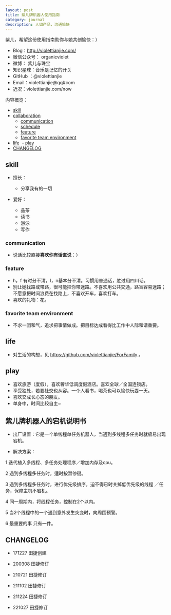 ```yaml
---
layout: post
title: 紫儿牌机器人使用指南
category: journal
description: 人如产品，沟通愉快
---
```




紫儿，希望这份使用指南助你与她共创愉快：）

- Blog：http://violettianjie.com/
- 微信公众号： organicviolet 
- 微博： 紫儿与珠宝
- 知识星球：音乐是记忆的开关
- GitHub ：@violettianjie
- Email：violettianjie@qq#com
- 近况：violettianjie.com/now

内容概览：

<!-- START doctoc generated TOC please keep comment here to allow auto update -->
<!-- DON'T EDIT THIS SECTION, INSTEAD RE-RUN doctoc TO UPDATE -->

  - [skill](#skill)
  - [collaboration](#collaboration)
    - [communication](#communication)
    - [schedule](#schedule)
    - [feature](#feature)
    - [favorite team environment](#favorite-team-environment)
  - [life](#life)
  - [play](#play)
  - [CHANGELOG](#changelog)

<!-- END doctoc generated TOC please keep comment here to allow auto update -->

## skill

- 擅长：
   - 分享我有的一切
	
- 爱好：
  - 品茶
  - 读书
  - 游泳
  - 写作
  


### communication


- 说话比较直接**喜欢你有话直说**：）



### feature

 
-  h，f 有时分不清，l，n基本分不清。习惯用普通话，胜过用四川话。
-  别让她找路或带路，很可能把你带迷路。不喜欢用公共交通，路盲容易迷路；不愿意把时间浪费在找路上，不喜欢开车，喜欢打车。
-  喜欢的礼物：花。



### favorite team environment

- 不求一团和气，追求把事情做成。把目标达成看得比工作中人际和谐重要。


## life

- 对生活的构想，见 https://github.com/violettianjie/ForFamily 。



## play

- 喜欢旅游（度假），喜欢奢华低调度假酒店。喜欢全球／全国连锁店。
- 享受独处，若要社交也从容。一个人看书，喝茶也可以愉快玩耍一天。
- 喜欢交成长心态的朋友。
- 单身中，时间比较自主~

## 紫儿牌机器人的宕机说明书

- 出厂设置：它是一个单线程单任务机器人，当遇到多线程多任务时就极易出现宕机。

- 解决方案：

1 迭代植入多线程、多任务处理程序／增加内存及cpu。

2 遇到多线程多任务时，适时按暂停键。

3 遇到多线程多任务时，进行优先级排序，迫不得已时关掉低优先级的线程 ／任务，保障主机不宕机。

4 同一周期内，将线程任务，控制在2个以内。

5 当2个线程中的一个遇到意外发生突变时，向周围预警。

6 最重要的事 只有一件。


## CHANGELOG 


- 171227 田捷创建

- 200308 田捷修订

- 210721 田捷修订
- 211102 田捷修订
- 211224 田捷修订
- 221027 田捷修订


